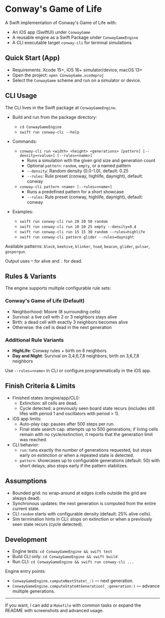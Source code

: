 # Conway's Game of Life

A Swift implementation of Conway's Game of Life with:
- An iOS app (SwiftUI) under `ConwayGame`
- A reusable engine as a Swift Package under `ConwayGameEngine`
- A CLI executable target `conway-cli` for terminal simulations

## Quick Start (App)
- Requirements: Xcode 15+, iOS 16+ simulator/device, macOS 13+
- Open the project: `open ConwayGame.xcodeproj`
- Select the `ConwayGame` scheme and run on a simulator or device.

## CLI Usage
The CLI lives in the Swift package at `ConwayGameEngine`.

- Build and run from the package directory:
  - `cd ConwayGameEngine`
  - `swift run conway-cli --help`

- Commands:
  - `conway-cli run <width> <height> <generations> [pattern] [--density=<value>] [--rules=<name>]`
    - Runs a simulation with the given grid size and generation count
    - Optional `pattern`: `random`, `empty`, or a named pattern
    - `--density`: Random density (0.0-1.0), default: 0.25
    - `--rules`: Rule preset (conway, highlife, daynight), default: conway
  - `conway-cli pattern <name> [--rules=<name>]`
    - Runs a predefined pattern for a short showcase
    - `--rules`: Rule preset (conway, highlife, daynight), default: conway

- Examples:
  - `swift run conway-cli run 20 20 50 random`
  - `swift run conway-cli run 10 10 25 empty --density=0.4`
  - `swift run conway-cli run 15 15 30 random --rules=highlife`
  - `swift run conway-cli pattern glider --rules=daynight`

Available patterns: `block`, `beehive`, `blinker`, `toad`, `beacon`, `glider`, `pulsar`, `gospergun`.

Output uses `*` for alive and `.` for dead.

## Rules & Variants
The engine supports multiple configurable rule sets:

### Conway's Game of Life (Default)
- Neighborhood: Moore (8 surrounding cells)
- Survival: a live cell with 2 or 3 neighbors stays alive
- Birth: a dead cell with exactly 3 neighbors becomes alive
- Otherwise: the cell is dead in the next generation

### Additional Rule Variants
- **HighLife**: Conway rules + birth on 6 neighbors
- **Day and Night**: Survival on 3,4,6,7,8 neighbors; birth on 3,6,7,8 neighbors

Use `--rules=<name>` in CLI or configure programmatically in the iOS app.

## Finish Criteria & Limits
- Finished states (engine/app/CLI):
  - Extinction: all cells are dead.
  - Cycle detected: a previously seen board state recurs (includes still lifes with period 1 and oscillators with period > 1).
- iOS app limits:
  - Auto-play cap: pauses after 500 steps per run.
  - Final state search cap: attempts up to 500 generations; if living cells remain with no cycle/extinction, it reports that the generation limit was reached.
- CLI behavior:
  - `run`: runs exactly the number of generations requested, but stops early on extinction or when a repeated state is detected.
  - `pattern`: showcases up to configurable generations (default: 50) with short delays; also stops early if the pattern stabilizes.

## Assumptions
- Bounded grid: no wrap-around at edges (cells outside the grid are always dead).
- Synchronous updates: the next generation is computed from the entire current state.
- CLI `random` starts with configurable density (default: 25% alive cells).
- Sim termination hints in CLI: stops on extinction or when a previously seen state recurs (cycle detected).

## Development
- Engine tests: `cd ConwayGameEngine && swift test`
- Build CLI only: `cd ConwayGameEngine && swift build`
- Run CLI: `cd ConwayGameEngine && swift run conway-cli ...`

Engine entry points:
- `ConwayGameEngine.computeNextState(_:)` — next generation.
- `ConwayGameEngine.computeStateAtGeneration(_:generation:)` — advance multiple generations.

---
If you want, I can add a `Makefile` with common tasks or expand the README with screenshots and advanced usage.
